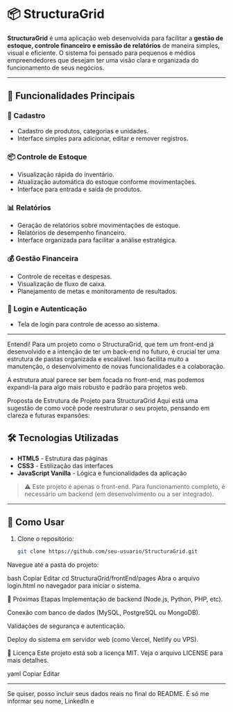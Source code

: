 # 📦 StructuraGrid

**StructuraGrid** é uma aplicação web desenvolvida para facilitar a **gestão de estoque, controle financeiro e emissão de relatórios** de maneira simples, visual e eficiente. O sistema foi pensado para pequenos e médios empreendedores que desejam ter uma visão clara e organizada do funcionamento de seus negócios.

---

## 📌 Funcionalidades Principais

### 📁 Cadastro
- Cadastro de produtos, categorias e unidades.
- Interface simples para adicionar, editar e remover registros.

### 📦 Controle de Estoque
- Visualização rápida do inventário.
- Atualização automática do estoque conforme movimentações.
- Interface para entrada e saída de produtos.

### 📊 Relatórios
- Geração de relatórios sobre movimentações de estoque.
- Relatórios de desempenho financeiro.
- Interface organizada para facilitar a análise estratégica.

### 💰 Gestão Financeira
- Controle de receitas e despesas.
- Visualização de fluxo de caixa.
- Planejamento de metas e monitoramento de resultados.

### 🔐 Login e Autenticação
- Tela de login para controle de acesso ao sistema.

---

Entendi! Para um projeto como o StructuraGrid, que tem um front-end já desenvolvido e a intenção de ter um back-end no futuro, é crucial ter uma estrutura de pastas organizada e escalável. Isso facilita muito a manutenção, o desenvolvimento de novas funcionalidades e a colaboração.

A estrutura atual parece ser bem focada no front-end, mas podemos expandi-la para algo mais robusto e padrão para projetos web.

Proposta de Estrutura de Projeto para StructuraGrid
Aqui está uma sugestão de como você pode reestruturar o seu projeto, pensando em clareza e futuras expansões:



## 🛠️ Tecnologias Utilizadas

- **HTML5** - Estrutura das páginas
- **CSS3** - Estilização das interfaces
- **JavaScript Vanilla** - Lógica e funcionalidades da aplicação

> ⚠️ Este projeto é apenas o front-end. Para funcionamento completo, é necessário um backend (em desenvolvimento ou a ser integrado).

---

## 🧩 Como Usar

1. Clone o repositório:
   ```bash
   git clone https://github.com/seu-usuario/StructuraGrid.git
Navegue até a pasta do projeto:

bash
Copiar
Editar
cd StructuraGrid/frontEnd/pages
Abra o arquivo login.html no navegador para iniciar o sistema.

🚀 Próximas Etapas
Implementação de backend (Node.js, Python, PHP, etc).

Conexão com banco de dados (MySQL, PostgreSQL ou MongoDB).

Validações de segurança e autenticação.

Deploy do sistema em servidor web (como Vercel, Netlify ou VPS).



📄 Licença
Este projeto está sob a licença MIT. Veja o arquivo LICENSE para mais detalhes.

yaml
Copiar
Editar

---

Se quiser, posso incluir seus dados reais no final do README. É só me informar seu nome, LinkedIn e 
